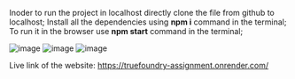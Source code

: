 Inoder to run the project in localhost directly clone the file from github to localhost;
Install all the dependencies using **npm i** command in the terminal;
To run it in the browser use **npm start** command in the terminal;

![image](https://github.com/deepanshu51/Frontend-Assignment/assets/90763271/a83971de-a5b0-410f-a1c4-55b07af5ddd2)
![image](https://github.com/deepanshu51/Frontend-Assignment/assets/90763271/379334aa-a607-41e9-9557-ba65cdb8467a)
![image](https://github.com/deepanshu51/Frontend-Assignment/assets/90763271/5099934c-1416-451e-8952-2f05dfb05796)




Live link of the website: https://truefoundry-assignment.onrender.com/
